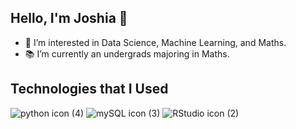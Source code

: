 ## Hello, I'm Joshia 👋

- 👀 I’m interested in Data Science, Machine Learning, and Maths.
- 📚 I’m currently an undergrads majoring in Maths.

## Technologies that I Used
![python icon (4)](https://user-images.githubusercontent.com/70884538/149539345-e3794ee3-7f04-47b0-82c8-c1eb0f083c82.png) ![mySQL icon (3)](https://user-images.githubusercontent.com/70884538/149538813-f7a049be-32c5-4645-be24-36760d5a7a67.png) ![RStudio icon (2)](https://user-images.githubusercontent.com/70884538/149620854-46cc8073-32b2-4ea0-9e25-f410bedcba6c.png)

<!---
joocahyadi/joocahyadi is a ✨ special ✨ repository because its `README.md` (this file) appears on your GitHub profile.
You can click the Preview link to take a look at your changes.
--->
